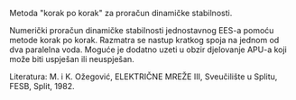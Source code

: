 Metoda "korak po korak" za proračun dinamičke stabilnosti.

Numerički proračun dinamičke stabilnosti jednostavnog EES-a pomoću metode korak po korak. Razmatra se nastup kratkog spoja na jednom od dva paralelna voda. Moguće je dodatno uzeti u obzir djelovanje APU-a koji može biti uspješan ili neuspješan.

Literatura: M. i K. Ožegović, ELEKTRIČNE MREŽE III, Sveučilište u Splitu, FESB, Split, 1982.
